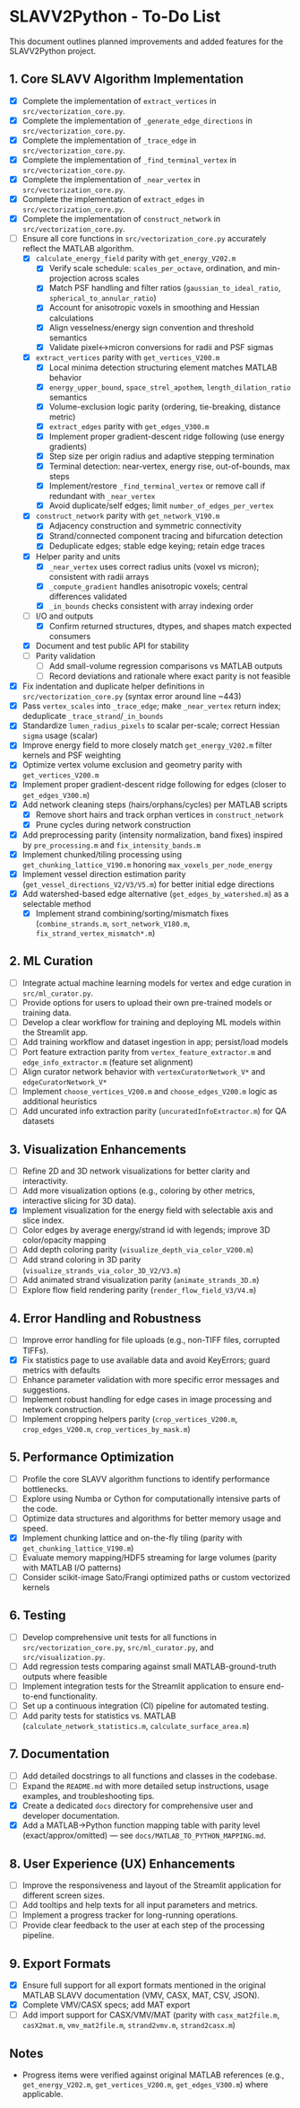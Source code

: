 # SLAVV2Python - To-Do List

This document outlines planned improvements and added features for the SLAVV2Python project.

## 1. Core SLAVV Algorithm Implementation

- [x] Complete the implementation of `extract_vertices` in `src/vectorization_core.py`.
- [x] Complete the implementation of `_generate_edge_directions` in `src/vectorization_core.py`.
- [x] Complete the implementation of `_trace_edge` in `src/vectorization_core.py`.
- [x] Complete the implementation of `_find_terminal_vertex` in `src/vectorization_core.py`.
- [x] Complete the implementation of `_near_vertex` in `src/vectorization_core.py`.
- [x] Complete the implementation of `extract_edges` in `src/vectorization_core.py`.
- [x] Complete the implementation of `construct_network` in `src/vectorization_core.py`.
- [ ] Ensure all core functions in `src/vectorization_core.py` accurately reflect the MATLAB algorithm.
    - [x] `calculate_energy_field` parity with `get_energy_V202.m`
      - [x] Verify scale schedule: `scales_per_octave`, ordination, and min-projection across scales
      - [x] Match PSF handling and filter ratios (`gaussian_to_ideal_ratio`, `spherical_to_annular_ratio`)
      - [x] Account for anisotropic voxels in smoothing and Hessian calculations
      - [x] Align vesselness/energy sign convention and threshold semantics
      - [x] Validate pixel↔micron conversions for radii and PSF sigmas
  - [x] `extract_vertices` parity with `get_vertices_V200.m`
    - [x] Local minima detection structuring element matches MATLAB behavior
    - [x] `energy_upper_bound`, `space_strel_apothem`, `length_dilation_ratio` semantics
    - [x] Volume-exclusion logic parity (ordering, tie-breaking, distance metric)
    - [x] `extract_edges` parity with `get_edges_V300.m`
    - [x] Implement proper gradient-descent ridge following (use energy gradients)
    - [x] Step size per origin radius and adaptive stepping termination
    - [x] Terminal detection: near-vertex, energy rise, out-of-bounds, max steps
    - [x] Implement/restore `_find_terminal_vertex` or remove call if redundant with `_near_vertex`
    - [x] Avoid duplicate/self edges; limit `number_of_edges_per_vertex`
  - [x] `construct_network` parity with `get_network_V190.m`
    - [x] Adjacency construction and symmetric connectivity
    - [x] Strand/connected component tracing and bifurcation detection
    - [x] Deduplicate edges; stable edge keying; retain edge traces
  - [x] Helper parity and units
    - [x] `_near_vertex` uses correct radius units (voxel vs micron); consistent with radii arrays
    - [x] `_compute_gradient` handles anisotropic voxels; central differences validated
    - [x] `_in_bounds` checks consistent with array indexing order
  - [ ] I/O and outputs
    - [x] Confirm returned structures, dtypes, and shapes match expected consumers
  - [x] Document and test public API for stability
  - [ ] Parity validation
    - [ ] Add small-volume regression comparisons vs MATLAB outputs
    - [ ] Record deviations and rationale where exact parity is not feasible
- [x] Fix indentation and duplicate helper definitions in `src/vectorization_core.py` (syntax error around line ~443)
- [x] Pass `vertex_scales` into `_trace_edge`; make `_near_vertex` return index; deduplicate `_trace_strand`/`_in_bounds`
- [x] Standardize `lumen_radius_pixels` to scalar per-scale; correct Hessian `sigma` usage (scalar)
- [x] Improve energy field to more closely match `get_energy_V202.m` filter kernels and PSF weighting
- [x] Optimize vertex volume exclusion and geometry parity with `get_vertices_V200.m`
- [x] Implement proper gradient-descent ridge following for edges (closer to `get_edges_V300.m`)
- [x] Add network cleaning steps (hairs/orphans/cycles) per MATLAB scripts
  - [x] Remove short hairs and track orphan vertices in `construct_network`
  - [x] Prune cycles during network construction
- [x] Add preprocessing parity (intensity normalization, band fixes) inspired by `pre_processing.m` and `fix_intensity_bands.m`
- [x] Implement chunked/tiling processing using `get_chunking_lattice_V190.m` honoring `max_voxels_per_node_energy`
- [x] Implement vessel direction estimation parity (`get_vessel_directions_V2/V3/V5.m`) for better initial edge directions
- [x] Add watershed-based edge alternative (`get_edges_by_watershed.m`) as a selectable method
  - [x] Implement strand combining/sorting/mismatch fixes (`combine_strands.m`, `sort_network_V180.m`, `fix_strand_vertex_mismatch*.m`)

## 2. ML Curation

- [ ] Integrate actual machine learning models for vertex and edge curation in `src/ml_curator.py`.
- [ ] Provide options for users to upload their own pre-trained models or training data.
- [ ] Develop a clear workflow for training and deploying ML models within the Streamlit app.
- [ ] Add training workflow and dataset ingestion in app; persist/load models
- [ ] Port feature extraction parity from `vertex_feature_extractor.m` and `edge_info_extractor.m` (feature set alignment)
- [ ] Align curator network behavior with `vertexCuratorNetwork_V*` and `edgeCuratorNetwork_V*`
- [ ] Implement `choose_vertices_V200.m` and `choose_edges_V200.m` logic as additional heuristics
- [ ] Add uncurated info extraction parity (`uncuratedInfoExtractor.m`) for QA datasets

## 3. Visualization Enhancements

- [ ] Refine 2D and 3D network visualizations for better clarity and interactivity.
- [ ] Add more visualization options (e.g., coloring by other metrics, interactive slicing for 3D data).
- [x] Implement visualization for the energy field with selectable axis and slice index.
- [ ] Color edges by average energy/strand id with legends; improve 3D color/opacity mapping
- [ ] Add depth coloring parity (`visualize_depth_via_color_V200.m`)
- [ ] Add strand coloring in 3D parity (`visualize_strands_via_color_3D_V2/V3.m`)
- [ ] Add animated strand visualization parity (`animate_strands_3D.m`)
- [ ] Explore flow field rendering parity (`render_flow_field_V3/V4.m`)

## 4. Error Handling and Robustness

- [ ] Improve error handling for file uploads (e.g., non-TIFF files, corrupted TIFFs).
- [x] Fix statistics page to use available data and avoid KeyErrors; guard metrics with defaults
- [ ] Enhance parameter validation with more specific error messages and suggestions.
- [ ] Implement robust handling for edge cases in image processing and network construction.
- [ ] Implement cropping helpers parity (`crop_vertices_V200.m`, `crop_edges_V200.m`, `crop_vertices_by_mask.m`)

## 5. Performance Optimization

- [ ] Profile the core SLAVV algorithm functions to identify performance bottlenecks.
- [ ] Explore using Numba or Cython for computationally intensive parts of the code.
- [ ] Optimize data structures and algorithms for better memory usage and speed.
- [x] Implement chunking lattice and on-the-fly tiling (parity with `get_chunking_lattice_V190.m`)
- [ ] Evaluate memory mapping/HDF5 streaming for large volumes (parity with MATLAB I/O patterns)
- [ ] Consider scikit-image Sato/Frangi optimized paths or custom vectorized kernels

## 6. Testing

- [ ] Develop comprehensive unit tests for all functions in `src/vectorization_core.py`, `src/ml_curator.py`, and `src/visualization.py`.
- [ ] Add regression tests comparing against small MATLAB-ground-truth outputs where feasible
- [ ] Implement integration tests for the Streamlit application to ensure end-to-end functionality.
- [ ] Set up a continuous integration (CI) pipeline for automated testing.
- [ ] Add parity tests for statistics vs. MATLAB (`calculate_network_statistics.m`, `calculate_surface_area.m`)

## 7. Documentation

- [ ] Add detailed docstrings to all functions and classes in the codebase.
- [ ] Expand the `README.md` with more detailed setup instructions, usage examples, and troubleshooting tips.
- [x] Create a dedicated `docs` directory for comprehensive user and developer documentation.
- [x] Add a MATLAB→Python function mapping table with parity level (exact/approx/omitted) — see `docs/MATLAB_TO_PYTHON_MAPPING.md`.

## 8. User Experience (UX) Enhancements

- [ ] Improve the responsiveness and layout of the Streamlit application for different screen sizes.
- [ ] Add tooltips and help texts for all input parameters and metrics.
- [ ] Implement a progress tracker for long-running operations.
- [ ] Provide clear feedback to the user at each step of the processing pipeline.

## 9. Export Formats

- [x] Ensure full support for all export formats mentioned in the original MATLAB SLAVV documentation (VMV, CASX, MAT, CSV, JSON).
- [x] Complete VMV/CASX specs; add MAT export
- [ ] Add import support for CASX/VMV/MAT (parity with `casx_mat2file.m`, `casX2mat.m`, `vmv_mat2file.m`, `strand2vmv.m`, `strand2casx.m`)

## Notes

- Progress items were verified against original MATLAB references (e.g., `get_energy_V202.m`, `get_vertices_V200.m`, `get_edges_V300.m`) where applicable.